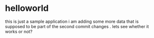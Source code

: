 # helloworld
this is just a sample application
i am adding some more data that is supposed to be part of the second commit changes .
lets see whether it works or not?
